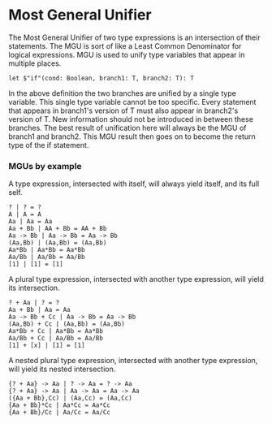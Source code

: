 # Most General Unifier

The Most General Unifier of two type expressions is an intersection of their statements.
The MGU is sort of like a Least Common Denominator for logical expressions.
MGU is used to unify type variables that appear in multiple places.

```lsts
let $"if"(cond: Boolean, branch1: T, branch2: T): T
```

In the above definition the two branches are unified by a single type variable.
This single type variable cannot be too specific.
Every statement that appears in branch1's version of T must also appear in branch2's version of T.
New information should not be introduced in between these branches.
The best result of unification here will always be the MGU of branch1 and branch2.
This MGU result then goes on to become the return type of the if statement.

### MGUs by example

A type expression, intersected with itself, will always yield itself, and its full self.

```lsts
? | ? = ?
A | A = A
Aa | Aa = Aa
Aa + Bb | AA + Bb = AA + Bb
Aa -> Bb | Aa -> Bb = Aa -> Bb
(Aa,Bb) | (Aa,Bb) = (Aa,Bb)
Aa*Bb | Aa*Bb = Aa*Bb
Aa/Bb | Aa/Bb = Aa/Bb
[1] | [1] = [1]
```

A plural type expression, intersected with another type expression, will yield its intersection.

```lsts
? + Aa | ? = ?
Aa + Bb | Aa = Aa
Aa -> Bb + Cc | Aa -> Bb = Aa -> Bb
(Aa,Bb) + Cc | (Aa,Bb) = (Aa,Bb)
Aa*Bb + Cc | Aa*Bb = Aa*Bb
Aa/Bb + Cc | Aa/Bb = Aa/Bb
[1] + [x] | [1] = [1]
```

A nested plural type expression, intersected with another type expression, will yield its nested intersection.

```lsts
{? + Aa} -> Aa | ? -> Aa = ? -> Aa
{? + Aa} -> Aa | Aa -> Aa = Aa -> Aa
({Aa + Bb},Cc) | (Aa,Cc) = (Aa,Cc)
{Aa + Bb}*Cc | Aa*Cc = Aa*Cc
{Aa + Bb}/Cc | Aa/Cc = Aa/Cc
```
